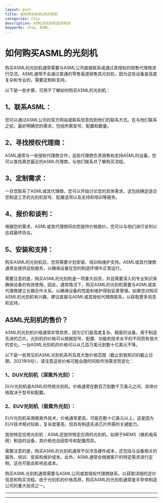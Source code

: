 ```yaml
---
layout: post
title: 如何购买ASML的光刻机
categories: Chip
description: ASML的光刻机如何购买
keywords: chip, ASML, 
---
```


# 如何购买ASML的光刻机

购买ASML的光刻机通常需要与ASML公司直接联系或通过其授权的销售代理商进行交流。ASML通常不会通过普通的零售渠道销售其光刻机，因为这些设备是高度复杂和专业的，需要定制和支持。

以下是一些步骤，可用于了解如何购买ASML的光刻机：

## 1、联系ASML：

您可以通过ASML公司的官方网站或联系信息找到他们的联系方式。在与他们联系之前，最好明确您的需求，包括所需型号、配置和数量。

## 2、寻找授权代理商：

ASML通常与一些授权代理商合作，这些代理商负责销售和支持ASML的设备。您可以查找离您最近的ASML代理商，与他们联系并了解购买流程。

## 3、定制需求：

一旦您联系了ASML或其代理商，您可以开始讨论您的具体需求。这包括确定适合您制造工艺的光刻机型号、配置选项以及支持和培训等服务。

## 4、报价和谈判：

根据您的需求，ASML或其代理商将向您提供价格报价。您可以与他们进行谈判以达成最终协议。

## 5、安装和支持：

购买ASML的光刻机后，您将需要计划安装、培训和维护支持。ASML或其代理商通常会提供这些服务，以确保设备在您的制造环境中正常运行。

需要注意的是，购买ASML的光刻机是一项重大投资，并且需要深入的专业知识来确保设备的有效使用。因此，通常情况下，购买ASML的光刻机需要与ASML或其代理商建立长期合作关系，以确保设备的性能和维护得到妥善管理。如果您对购买ASML的光刻机有兴趣，建议直接与ASML或其授权代理商联系，以获取更多信息和支持。

## ASML光刻机的售价？

ASML的光刻机价格通常非常昂贵，因为它们是高度复杂、精密的设备，用于制造先进的芯片。光刻机的价格可以根据型号、配置、功能和技术水平的不同而有很大的变化。一台ASML光刻机的价格可以从几百万美元到数十亿美元不等。

以下是一些常见的ASML光刻机系列及其大致价格范围（截止到我知识的截止日期，2021年9月），请注意这些价格可能会随时间和市场需求而变化：

### 1、DUV光刻机（深紫外光刻）：

DUV光刻机是ASML的传统光刻机，价格通常在数百万到数千万美元之间，具体价格取决于型号和配置。

### 2、EUV光刻机（极紫外光刻）：

EUV光刻机采用极紫外技术，价格通常更高，可能在数十亿美元以上。这是因为EUV技术相对较新，复杂度更高，但具有制造先进芯片所需的关键能力。

其他特定应用光刻机：ASML还提供特定应用的光刻机，如用于MEMS（微机电系统）制造的设备，其价格也会因型号和配置而异。

需要注意的是，购买ASML的光刻机通常不仅涉及硬件成本，还包括与设备相关的服务、培训、安装和维护成本。此外，ASML通常会根据客户的特定需求进行定制，这也可能会影响总成本。

购买ASML光刻机通常需要与ASML公司或其授权代理商联系，以获取详细的定价信息和购买流程。由于光刻机的价格高昂，购买ASML的光刻机通常是半导体制造公司的重大投资之一。




-------------------------

------------------
